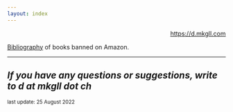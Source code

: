 ```yaml
---
layout: index
---
```


<p style="
    text-align: right;
"><a href="/">https://d.mkgll.com</a></p>

[Bibliography](/ba) of books banned on Amazon.

---

*If you have any questions or suggestions, write to d at mkgll dot ch*
---

<small>last update: 25 August 2022</small>
